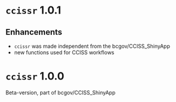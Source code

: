 # `ccissr` 1.0.1
## Enhancements
* `ccissr` was made independent from the bcgov/CCISS_ShinyApp
* new functions used for CCISS workflows

# `ccissr` 1.0.0
Beta-version, part of bcgov/CCISS_ShinyApp